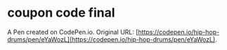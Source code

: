 # coupon code final

A Pen created on CodePen.io. Original URL: [https://codepen.io/hip-hop-drums/pen/eYaWozL](https://codepen.io/hip-hop-drums/pen/eYaWozL).

